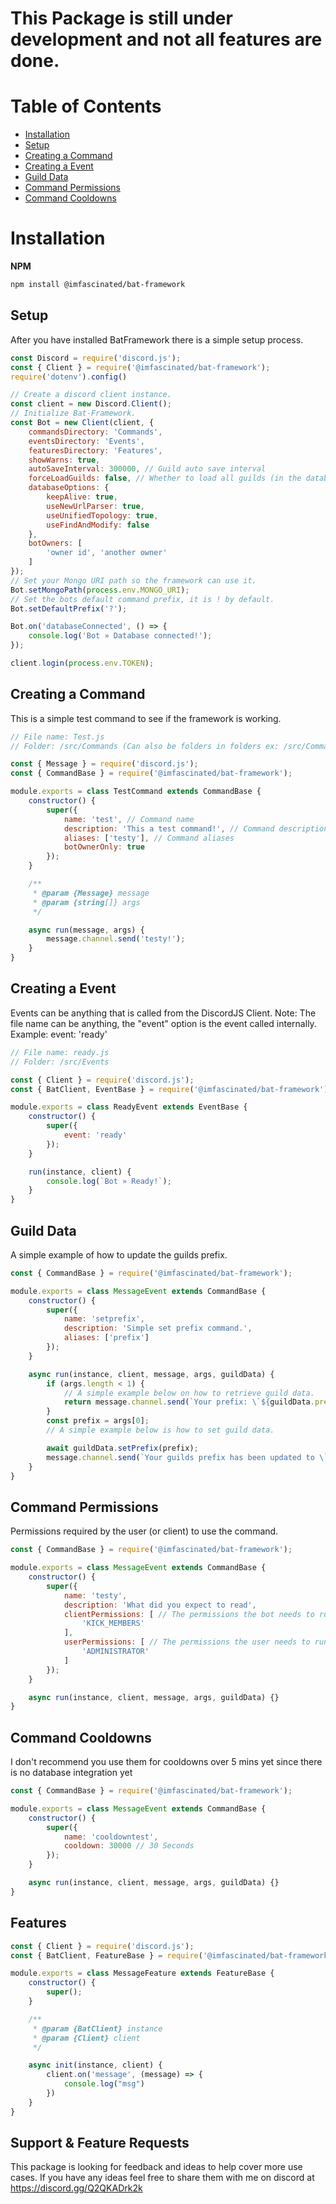 # This Package is still under development and not all features are done.

# Table of Contents

- [Installation](#installation)
- [Setup](#setup)
- [Creating a Command](#creating-a-command)
- [Creating a Event](#creating-a-event)
- [Guild Data](#guild-data)
- [Command Permissions](#command-permissions)
- [Command Cooldowns](#command-cooldowns)

# Installation

**NPM**
```bash
npm install @imfascinated/bat-framework
```

**Setup**
---
After you have installed BatFramework there is a simple setup process.
```js
const Discord = require('discord.js');
const { Client } = require('@imfascinated/bat-framework');
require('dotenv').config()

// Create a discord client instance.
const client = new Discord.Client();
// Initialize Bat-Framework.
const Bot = new Client(client, {
    commandsDirectory: 'Commands',
    eventsDirectory: 'Events',
    featuresDirectory: 'Features',
    showWarns: true,
    autoSaveInterval: 300000, // Guild auto save interval
    forceLoadGuilds: false, // Whether to load all guilds (in the database) on boot
    databaseOptions: {
        keepAlive: true,
        useNewUrlParser: true,
        useUnifiedTopology: true,
        useFindAndModify: false
    },
    botOwners: [
        'owner id', 'another owner'
    ]
});
// Set your Mongo URI path so the framework can use it.
Bot.setMongoPath(process.env.MONGO_URI);
// Set the bots default command prefix, it is ! by default.
Bot.setDefaultPrefix('?');

Bot.on('databaseConnected', () => {
    console.log('Bot » Database connected!');
});

client.login(process.env.TOKEN);
```

**Creating a Command**
---
This is a simple test command to see if the framework is working.
```js
// File name: Test.js
// Folder: /src/Commands (Can also be folders in folders ex: /src/Commands/Info)

const { Message } = require('discord.js');
const { CommandBase } = require('@imfascinated/bat-framework');

module.exports = class TestCommand extends CommandBase {
    constructor() {
        super({
            name: 'test', // Command name
            description: 'This a test command!', // Command description
            aliases: ['testy'], // Command aliases
            botOwnerOnly: true
        });
    }

    /**
     * @param {Message} message 
     * @param {string[]} args 
     */

    async run(message, args) {
        message.channel.send('testy!');
    }
}
```

**Creating a Event**
---
Events can be anything that is called from the DiscordJS Client.
Note: The file name can be anything, the "event" option is the event called internally.
Example: event: 'ready'

```js
// File name: ready.js
// Folder: /src/Events

const { Client } = require('discord.js');
const { BatClient, EventBase } = require('@imfascinated/bat-framework');

module.exports = class ReadyEvent extends EventBase {
    constructor() {
        super({
            event: 'ready'
        });
    }

    run(instance, client) {
        console.log(`Bot » Ready!`);
    }
}
```

**Guild Data**
---
A simple example of how to update the guilds prefix.

```js
const { CommandBase } = require('@imfascinated/bat-framework');

module.exports = class MessageEvent extends CommandBase {
    constructor() {
        super({
            name: 'setprefix',
            description: 'Simple set prefix command.',
            aliases: ['prefix']
        });
    }

    async run(instance, client, message, args, guildData) {
        if (args.length < 1) {
            // A simple example below on how to retrieve guild data.
            return message.channel.send(`Your prefix: \`${guildData.prefix}\``);
        }
        const prefix = args[0];
        // A simple example below is how to set guild data.

        await guildData.setPrefix(prefix);
        message.channel.send(`Your guilds prefix has been updated to \`${prefix}\`.`);
    }
}
```

**Command Permissions**
---
Permissions required by the user (or client) to use the command.
```js
const { CommandBase } = require('@imfascinated/bat-framework');

module.exports = class MessageEvent extends CommandBase {
    constructor() {
        super({
            name: 'testy',
            description: 'What did you expect to read',
            clientPermissions: [ // The permissions the bot needs to run this command
                'KICK_MEMBERS'
            ],
            userPermissions: [ // The permissions the user needs to run this command
                'ADMINISTRATOR'
            ]
        });
    }

    async run(instance, client, message, args, guildData) {}
}
```

**Command Cooldowns**
---
I don't recommend you use them for cooldowns over 5 mins yet since there is no database integration yet
```js
const { CommandBase } = require('@imfascinated/bat-framework');

module.exports = class MessageEvent extends CommandBase {
    constructor() {
        super({
            name: 'cooldowntest',
            cooldown: 30000 // 30 Seconds
        });
    }

    async run(instance, client, message, args, guildData) {}
}
```

**Features**
---
```js
const { Client } = require('discord.js');
const { BatClient, FeatureBase } = require('@imfascinated/bat-framework');

module.exports = class MessageFeature extends FeatureBase {
    constructor() {
        super();
    }

    /**
     * @param {BatClient} instance 
     * @param {Client} client 
     */

    async init(instance, client) {
        client.on('message', (message) => {
            console.log("msg")
        })
    }
}
```

**Support & Feature Requests**
---
This package is looking for feedback and ideas to help cover more use cases. If you have any ideas feel free to share them with me on discord at https://discord.gg/Q2QKADrk2k
